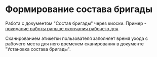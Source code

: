 **Формирование состава бригады**
================================

Работа с документом "Состав бригады" через киоски. Пример - [покидание работы раньше окончания рабочего дня](../../../../PieceworkAccounting/EarlyLeaveWork/EarlyLeaveWork.md).

Сканированием этикетки пользователя заполняет время ухода с рабочего
места для него временем сканирования в документе "Установка состава
бригады".

